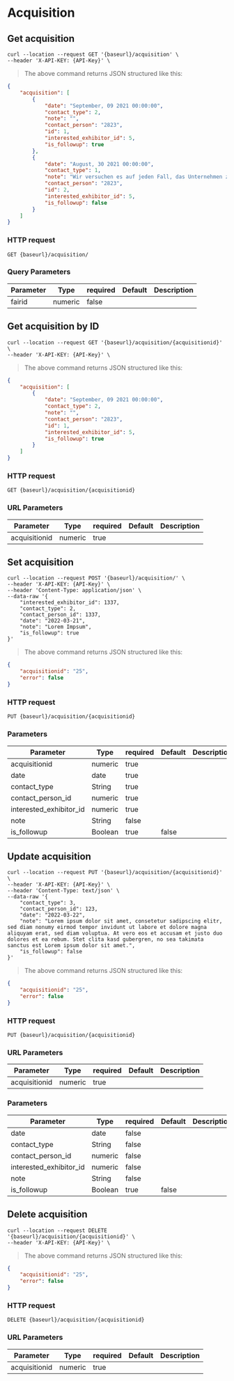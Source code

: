 # Acquisition

## Get acquisition

```shell
curl --location --request GET '{baseurl}/acquisition' \
--header 'X-API-KEY: {API-Key}' \
```

> The above command returns JSON structured like this:

```json
{
    "acquisition": [
        {
            "date": "September, 09 2021 00:00:00",
            "contact_type": 2,
            "note": "",
            "contact_person": "2823",
            "id": 1,
            "interested_exhibitor_id": 5,
            "is_followup": true
        },
        {
            "date": "August, 30 2021 00:00:00",
            "contact_type": 1,
            "note": "Wir versuchen es auf jeden Fall, das Unternehmen zur Teilnahme zu bewegen.",
            "contact_person": "2823",
            "id": 2,
            "interested_exhibitor_id": 5,
            "is_followup": false
        }
    ]
}
```

### HTTP request

`GET {baseurl}/acquisition/`

### Query Parameters

Parameter | Type | required | Default | Description
--------- | ---- | -------- | ------- | -----------
fairid | numeric | false |


## Get acquisition by ID
```shell
curl --location --request GET '{baseurl}/acquisition/{acquisitionid}' \
--header 'X-API-KEY: {API-Key}' \
```

> The above command returns JSON structured like this:

```json
{
    "acquisition": [
        {
            "date": "September, 09 2021 00:00:00",
            "contact_type": 2,
            "note": "",
            "contact_person": "2823",
            "id": 1,
            "interested_exhibitor_id": 5,
            "is_followup": true
        }
    ]
}
```

### HTTP request

`GET {baseurl}/acquisition/{acquisitionid}`

### URL Parameters

Parameter | Type | required | Default | Description
--------- | ---- | -------- | ------- | -----------
acquisitionid | numeric | true |

## Set acquisition

```shell
curl --location --request POST '{baseurl}/acquisition/' \
--header 'X-API-KEY: {API-Key}' \
--header 'Content-Type: application/json' \
--data-raw '{
    "interested_exhibitor_id": 1337,
    "contact_type": 2,
    "contact_person_id": 1337,
    "date": "2022-03-21",
    "note": "Lorem Impsum",
    "is_followup": true
}'
```

> The above command returns JSON structured like this:

```json
{
    "acquisitionid": "25",
    "error": false
}
```

### HTTP request

`PUT {baseurl}/acquisition/{acquisitionid}`

### Parameters
Parameter | Type | required | Default | Description
--------- | ---- | -------- | ------- | -----------
acquisitionid | numeric | true |
date | date | true |
contact_type | String | true |
contact_person_id | numeric | true |
interested_exhibitor_id | numeric | true |
note | String | false |
is_followup | Boolean | true | false |

## Update acquisition

```shell
curl --location --request PUT '{baseurl}/acquisition/{acquisitionid}' \
--header 'X-API-KEY: {API-Key}' \
--header 'Content-Type: text/json' \
--data-raw '{
    "contact_type": 3,
    "contact_person_id": 123,
    "date": "2022-03-22",
    "note": "Lorem ipsum dolor sit amet, consetetur sadipscing elitr, sed diam nonumy eirmod tempor invidunt ut labore et dolore magna aliquyam erat, sed diam voluptua. At vero eos et accusam et justo duo dolores et ea rebum. Stet clita kasd gubergren, no sea takimata sanctus est Lorem ipsum dolor sit amet.",
    "is_followup": false
}'
```

> The above command returns JSON structured like this:

```json
{
    "acquisitionid": "25",
    "error": false
}
```

### HTTP request

`PUT {baseurl}/acquisition/{acquisitionid}`

### URL Parameters
Parameter | Type | required | Default | Description
--------- | ---- | -------- | ------- | -----------
acquisitionid | numeric | true |


### Parameters
Parameter | Type | required | Default | Description
--------- | ---- | -------- | ------- | -----------
date | date | false |
contact_type | String | false |
contact_person_id | numeric | false |
interested_exhibitor_id | numeric | false |
note | String | false |
is_followup | Boolean | true | false |

## Delete acquisition

```shell
curl --location --request DELETE '{baseurl}/acquisition/{acquisitionid}' \
--header 'X-API-KEY: {API-Key}' \
```

> The above command returns JSON structured like this:

```json
{
    "acquisitionid": "25",
    "error": false
}
```

### HTTP request

`DELETE {baseurl}/acquisition/{acquisitionid}`

### URL Parameters
Parameter | Type | required | Default | Description
--------- | ---- | -------- | ------- | -----------
acquisitionid | numeric | true |
